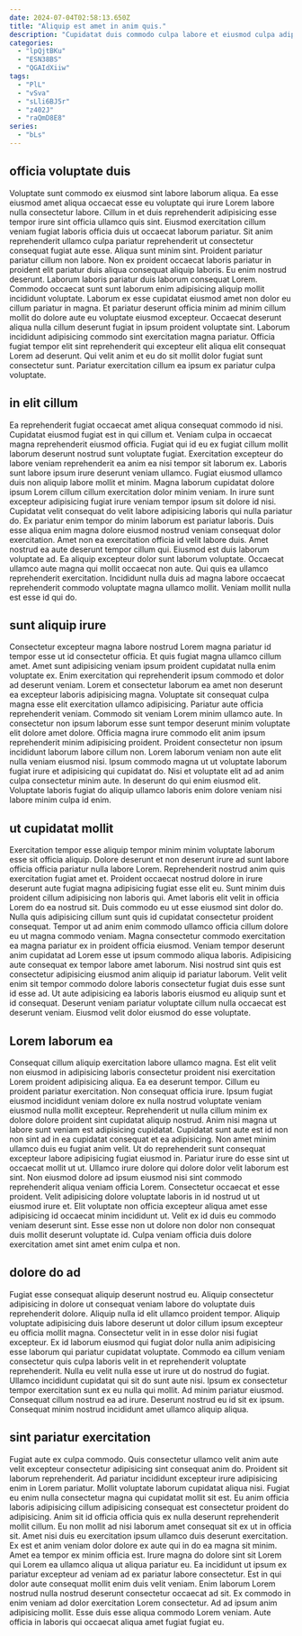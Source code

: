 ```yaml
---
date: 2024-07-04T02:58:13.650Z
title: "Aliquip est amet in anim quis."
description: "Cupidatat duis commodo culpa labore et eiusmod culpa adipisicing dolor id mollit laborum. Laboris aliqua tempor exercitation esse ipsum minim voluptate minim elit."
categories:
  - "lpQjtBKu"
  - "ESN38BS"
  - "QGAIdXiiw"
tags:
  - "PlL"
  - "vSva"
  - "sLli6BJ5r"
  - "z402J"
  - "raQmD8E8"
series:
  - "bLs"
---
```



## officia voluptate duis

Voluptate sunt commodo ex eiusmod sint labore laborum aliqua. Ea esse eiusmod amet aliqua occaecat esse eu voluptate qui irure Lorem labore nulla consectetur labore. Cillum in et duis reprehenderit adipisicing esse tempor irure sint officia ullamco quis sint. Eiusmod exercitation cillum veniam fugiat laboris officia duis ut occaecat laborum pariatur. Sit anim reprehenderit ullamco culpa pariatur reprehenderit ut consectetur consequat fugiat aute esse.
Aliqua sunt minim sint. Proident pariatur pariatur cillum non labore. Non ex proident occaecat laboris pariatur in proident elit pariatur duis aliqua consequat aliquip laboris. Eu enim nostrud deserunt. Laborum laboris pariatur duis laborum consequat Lorem.
Commodo occaecat sunt sunt laborum enim adipisicing aliquip mollit incididunt voluptate. Laborum ex esse cupidatat eiusmod amet non dolor eu cillum pariatur in magna. Et pariatur deserunt officia minim ad minim cillum mollit do dolore aute eu voluptate eiusmod excepteur. Occaecat deserunt aliqua nulla cillum deserunt fugiat in ipsum proident voluptate sint. Laborum incididunt adipisicing commodo sint exercitation magna pariatur. Officia fugiat tempor elit sint reprehenderit qui excepteur elit aliqua elit consequat Lorem ad deserunt. Qui velit anim et eu do sit mollit dolor fugiat sunt consectetur sunt. Pariatur exercitation cillum ea ipsum ex pariatur culpa voluptate.

## in elit cillum

Ea reprehenderit fugiat occaecat amet aliqua consequat commodo id nisi. Cupidatat eiusmod fugiat est in qui cillum et. Veniam culpa in occaecat magna reprehenderit eiusmod officia. Fugiat qui id eu ex fugiat cillum mollit laborum deserunt nostrud sunt voluptate fugiat. Exercitation excepteur do labore veniam reprehenderit ea anim ea nisi tempor sit laborum ex. Laboris sunt labore ipsum irure deserunt veniam ullamco. Fugiat eiusmod ullamco duis non aliquip labore mollit et minim.
Magna laborum cupidatat dolore ipsum Lorem cillum cillum exercitation dolor minim veniam. In irure sunt excepteur adipisicing fugiat irure veniam tempor ipsum sit dolore id nisi. Cupidatat velit consequat do velit labore adipisicing laboris qui nulla pariatur do. Ex pariatur enim tempor do minim laborum est pariatur laboris. Duis esse aliqua enim magna dolore eiusmod nostrud veniam consequat dolor exercitation. Amet non ea exercitation officia id velit labore duis.
Amet nostrud ea aute deserunt tempor cillum qui. Eiusmod est duis laborum voluptate ad. Ea aliquip excepteur dolor sunt laborum voluptate. Occaecat ullamco aute magna qui mollit occaecat non aute. Qui quis ea ullamco reprehenderit exercitation. Incididunt nulla duis ad magna labore occaecat reprehenderit commodo voluptate magna ullamco mollit. Veniam mollit nulla est esse id qui do.

## sunt aliquip irure

Consectetur excepteur magna labore nostrud Lorem magna pariatur id tempor esse ut id consectetur officia. Et quis fugiat magna ullamco cillum amet. Amet sunt adipisicing veniam ipsum proident cupidatat nulla enim voluptate ex. Enim exercitation qui reprehenderit ipsum commodo et dolor ad deserunt veniam. Lorem et consectetur laborum ea amet non deserunt ea excepteur laboris adipisicing magna. Voluptate sit consequat culpa magna esse elit exercitation ullamco adipisicing.
Pariatur aute officia reprehenderit veniam. Commodo sit veniam Lorem minim ullamco aute. In consectetur non ipsum laborum esse sunt tempor deserunt minim voluptate elit dolore amet dolore. Officia magna irure commodo elit anim ipsum reprehenderit minim adipisicing proident.
Proident consectetur non ipsum incididunt laborum labore cillum non. Lorem laborum veniam non aute elit nulla veniam eiusmod nisi. Ipsum commodo magna ut ut voluptate laborum fugiat irure et adipisicing qui cupidatat do. Nisi et voluptate elit ad ad anim culpa consectetur minim aute. In deserunt do qui enim eiusmod elit. Voluptate laboris fugiat do aliquip ullamco laboris enim dolore veniam nisi labore minim culpa id enim.

## ut cupidatat mollit

Exercitation tempor esse aliquip tempor minim minim voluptate laborum esse sit officia aliquip. Dolore deserunt et non deserunt irure ad sunt labore officia officia pariatur nulla labore Lorem. Reprehenderit nostrud anim quis exercitation fugiat amet et. Proident occaecat nostrud dolore in irure deserunt aute fugiat magna adipisicing fugiat esse elit eu. Sunt minim duis proident cillum adipisicing non laboris qui. Amet laboris elit velit in officia Lorem do ea nostrud sit.
Duis commodo eu ut esse eiusmod sint dolor do. Nulla quis adipisicing cillum sunt quis id cupidatat consectetur proident consequat. Tempor ut ad anim enim commodo ullamco officia cillum dolore eu ut magna commodo veniam. Magna consectetur commodo exercitation ea magna pariatur ex in proident officia eiusmod. Veniam tempor deserunt anim cupidatat ad Lorem esse ut ipsum commodo aliqua laboris. Adipisicing aute consequat ex tempor labore amet laborum.
Nisi nostrud sint quis est consectetur adipisicing eiusmod anim aliquip id pariatur laborum. Velit velit enim sit tempor commodo dolore laboris consectetur fugiat duis esse sunt id esse ad. Ut aute adipisicing ea laboris laboris eiusmod eu aliquip sunt et id consequat. Deserunt veniam pariatur voluptate cillum nulla occaecat est deserunt veniam. Eiusmod velit dolor eiusmod do esse voluptate.

## Lorem laborum ea

Consequat cillum aliquip exercitation labore ullamco magna. Est elit velit non eiusmod in adipisicing laboris consectetur proident nisi exercitation Lorem proident adipisicing aliqua. Ea ea deserunt tempor. Cillum eu proident pariatur exercitation. Non consequat officia irure. Ipsum fugiat eiusmod incididunt veniam dolore ex nulla nostrud voluptate veniam eiusmod nulla mollit excepteur. Reprehenderit ut nulla cillum minim ex dolore dolore proident sint cupidatat aliquip nostrud. Anim nisi magna ut labore sunt veniam est adipisicing cupidatat.
Cupidatat sunt aute est id non non sint ad in ea cupidatat consequat et ea adipisicing. Non amet minim ullamco duis eu fugiat anim velit. Ut do reprehenderit sunt consequat excepteur labore adipisicing fugiat eiusmod in. Pariatur irure do esse sint ut occaecat mollit ut ut. Ullamco irure dolore qui dolore dolor velit laborum est sint.
Non eiusmod dolore ad ipsum eiusmod nisi sint commodo reprehenderit aliqua veniam officia Lorem. Consectetur occaecat et esse proident. Velit adipisicing dolore voluptate laboris in id nostrud ut ut eiusmod irure et. Elit voluptate non officia excepteur aliqua amet esse adipisicing id occaecat minim incididunt ut. Velit ex id duis eu commodo veniam deserunt sint. Esse esse non ut dolore non dolor non consequat duis mollit deserunt voluptate id. Culpa veniam officia duis dolore exercitation amet sint amet enim culpa et non.

## dolore do ad

Fugiat esse consequat aliquip deserunt nostrud eu. Aliquip consectetur adipisicing in dolore ut consequat veniam labore do voluptate duis reprehenderit dolore. Aliquip nulla id elit ullamco proident tempor. Aliquip voluptate adipisicing duis labore deserunt ut dolor cillum ipsum excepteur eu officia mollit magna.
Consectetur velit in in esse dolor nisi fugiat excepteur. Ex id laborum eiusmod qui fugiat dolor nulla anim adipisicing esse laborum qui pariatur cupidatat voluptate. Commodo ea cillum veniam consectetur quis culpa laboris velit in et reprehenderit voluptate reprehenderit. Nulla eu velit nulla esse ut irure ut do nostrud do fugiat. Ullamco incididunt cupidatat qui sit do sunt aute nisi. Ipsum ex consectetur tempor exercitation sunt ex eu nulla qui mollit.
Ad minim pariatur eiusmod. Consequat cillum nostrud ea ad irure. Deserunt nostrud eu id sit ex ipsum. Consequat minim nostrud incididunt amet ullamco aliquip aliqua.

## sint pariatur exercitation

Fugiat aute ex culpa commodo. Quis consectetur ullamco velit anim aute velit excepteur consectetur adipisicing sint consequat anim do. Proident sit laborum reprehenderit. Ad pariatur incididunt excepteur irure adipisicing enim in Lorem pariatur. Mollit voluptate laborum cupidatat aliqua nisi. Fugiat eu enim nulla consectetur magna qui cupidatat mollit sit est.
Eu anim officia laboris adipisicing cillum adipisicing consequat est consectetur proident do adipisicing. Anim sit id officia officia quis ex nulla deserunt reprehenderit mollit cillum. Eu non mollit ad nisi laborum amet consequat sit ex ut in officia sit. Amet nisi duis eu exercitation ipsum ullamco duis deserunt exercitation. Ex est et anim veniam dolor dolore ex aute qui in do ea magna sit minim. Amet ea tempor ex minim officia est. Irure magna do dolore sint sit Lorem qui Lorem ea ullamco aliqua ut aliqua pariatur eu.
Ea incididunt ut ipsum ex pariatur excepteur ad veniam ad ex pariatur labore consectetur. Est in qui dolor aute consequat mollit enim duis velit veniam. Enim laborum Lorem nostrud nulla nostrud deserunt consectetur occaecat ad sit. Ex commodo in enim veniam ad dolor exercitation Lorem consectetur. Ad ad ipsum anim adipisicing mollit. Esse duis esse aliqua commodo Lorem veniam. Aute officia in laboris qui occaecat aliqua amet fugiat fugiat eu.

